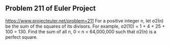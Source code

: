 ## Problem 211 of Euler Project 
https://www.projecteuler.net/problem=211
For a positive integer n, let σ2(n) be the sum of the squares of its divisors. For example,
σ2(10) = 1 + 4 + 25 + 100 = 130.
Find the sum of all n, 0 < n < 64,000,000 such that σ2(n) is a perfect square.